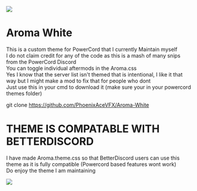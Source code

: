 <img src="https://github.com/PhoenixAceVFX/Aroma-White/blob/main/banner.png" />  

# Aroma White  

This is a custom theme for PowerCord that I currently Maintain myself  
I do not claim credit for any of the code as this is a mash of many snips from the PowerCord Discord  
You can toggle individual aftermods in the Aroma.css  
Yes I know that the server list isn't themed that is intentional, I like it that way but I might make a mod to fix that for people who dont  
Just use this in your cmd to download it (make sure your in your powercord themes folder)  

git clone https://github.com/PhoenixAceVFX/Aroma-White  

# THEME IS COMPATABLE WITH BETTERDISCORD  
I have made Aroma.theme.css so that BetterDiscord users can use this theme as it is fully compatible (Powercord based features wont work)  
Do enjoy the theme I am maintaining  


<img src="https://github.com/PhoenixAceVFX/Aroma-White/blob/main/BDx3p2gh.png" />